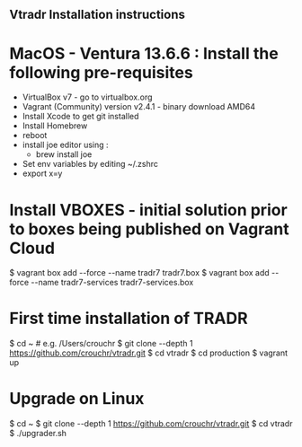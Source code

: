 ## Vtradr Installation instructions ##

# MacOS - Ventura 13.6.6 : Install the following pre-requisites
- VirtualBox v7 - go to virtualbox.org
- Vagrant (Community) version v2.4.1 - binary download AMD64
- Install Xcode to get git installed
- Install Homebrew
- reboot
- install joe editor using :
  - brew install joe  
- Set env variables by editing ~/.zshrc
- export x=y

# Install VBOXES - initial solution prior to boxes being published on Vagrant Cloud
$ vagrant box add --force --name tradr7 tradr7.box
$ vagrant box add --force --name tradr7-services tradr7-services.box


# First time installation of TRADR
$ cd ~          # e.g. /Users/crouchr
$ git clone --depth 1 https://github.com/crouchr/vtradr.git
$ cd vtradr
$ cd production
$ vagrant up




# Upgrade on Linux
$ cd ~
$ git clone --depth 1 https://github.com/crouchr/vtradr.git
$ cd vtradr
$ ./upgrader.sh